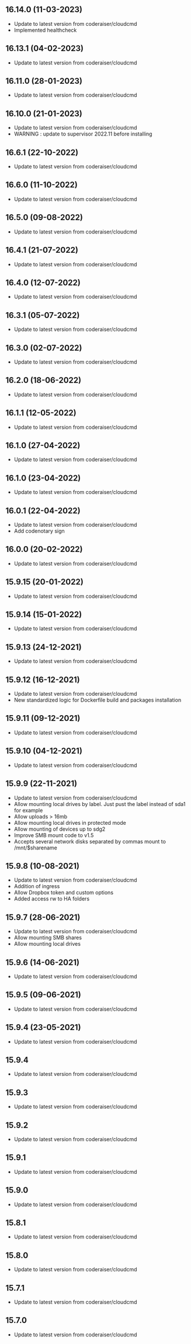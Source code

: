 
## 16.14.0 (11-03-2023)
- Update to latest version from coderaiser/cloudcmd
- Implemented healthcheck

## 16.13.1 (04-02-2023)
- Update to latest version from coderaiser/cloudcmd

## 16.11.0 (28-01-2023)
- Update to latest version from coderaiser/cloudcmd

## 16.10.0 (21-01-2023)
- Update to latest version from coderaiser/cloudcmd
- WARNING : update to supervisor 2022.11 before installing

## 16.6.1 (22-10-2022)
- Update to latest version from coderaiser/cloudcmd

## 16.6.0 (11-10-2022)
- Update to latest version from coderaiser/cloudcmd

## 16.5.0 (09-08-2022)
- Update to latest version from coderaiser/cloudcmd

## 16.4.1 (21-07-2022)
- Update to latest version from coderaiser/cloudcmd

## 16.4.0 (12-07-2022)
- Update to latest version from coderaiser/cloudcmd

## 16.3.1 (05-07-2022)
- Update to latest version from coderaiser/cloudcmd

## 16.3.0 (02-07-2022)
- Update to latest version from coderaiser/cloudcmd

## 16.2.0 (18-06-2022)
- Update to latest version from coderaiser/cloudcmd

## 16.1.1 (12-05-2022)
- Update to latest version from coderaiser/cloudcmd

## 16.1.0 (27-04-2022)
- Update to latest version from coderaiser/cloudcmd

## 16.1.0 (23-04-2022)
- Update to latest version from coderaiser/cloudcmd

## 16.0.1 (22-04-2022)
- Update to latest version from coderaiser/cloudcmd
- Add codenotary sign

## 16.0.0 (20-02-2022)
- Update to latest version from coderaiser/cloudcmd

## 15.9.15 (20-01-2022)
- Update to latest version from coderaiser/cloudcmd
## 15.9.14 (15-01-2022)

- Update to latest version from coderaiser/cloudcmd

## 15.9.13 (24-12-2021)

- Update to latest version from coderaiser/cloudcmd

## 15.9.12 (16-12-2021)

- Update to latest version from coderaiser/cloudcmd
- New standardized logic for Dockerfile build and packages installation

## 15.9.11 (09-12-2021)

- Update to latest version from coderaiser/cloudcmd

## 15.9.10 (04-12-2021)

- Update to latest version from coderaiser/cloudcmd

## 15.9.9 (22-11-2021)

- Update to latest version from coderaiser/cloudcmd
- Allow mounting local drives by label. Just pust the label instead of sda1 for example
- Allow uploads > 16mb
- Allow mounting local drives in protected mode
- Allow mounting of devices up to sdg2
- Improve SMB mount code to v1.5
- Accepts several network disks separated by commas mount to /mnt/$sharename

## 15.9.8 (10-08-2021)

- Update to latest version from coderaiser/cloudcmd
- Addition of ingress
- Allow Dropbox token and custom options
- Added access rw to HA folders

## 15.9.7 (28-06-2021)

- Update to latest version from coderaiser/cloudcmd
- Allow mounting SMB shares
- Allow mounting local drives

## 15.9.6 (14-06-2021)

- Update to latest version from coderaiser/cloudcmd

## 15.9.5 (09-06-2021)

- Update to latest version from coderaiser/cloudcmd

## 15.9.4 (23-05-2021)

- Update to latest version from coderaiser/cloudcmd

## 15.9.4

- Update to latest version from coderaiser/cloudcmd

## 15.9.3

- Update to latest version from coderaiser/cloudcmd

## 15.9.2

- Update to latest version from coderaiser/cloudcmd

## 15.9.1

- Update to latest version from coderaiser/cloudcmd

## 15.9.0

- Update to latest version from coderaiser/cloudcmd

## 15.8.1

- Update to latest version from coderaiser/cloudcmd

## 15.8.0

- Update to latest version from coderaiser/cloudcmd

## 15.7.1

- Update to latest version from coderaiser/cloudcmd

## 15.7.0

- Update to latest version from coderaiser/cloudcmd
